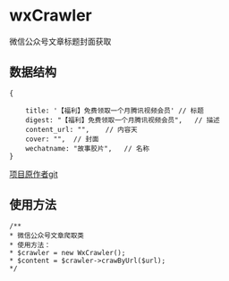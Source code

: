 # wxCrawler
微信公众号文章标题封面获取
## 数据结构
```
{

    title: '【福利】免费领取一个月腾讯视频会员' // 标题
    digest: "【福利】免费领取一个月腾讯视频会员",   // 描述
    content_url: "",    // 内容天
    cover: "",  // 封面
    wechatname: "故事胶片",   // 名称
}
```
[项目原作者git](https://github.com/bigbignerd/WxCrawler)


## 使用方法

```
/**
* 微信公众号文章爬取类
* 使用方法：
* $crawler = new WxCrawler();
* $content = $crawler->crawByUrl($url);
*/
```